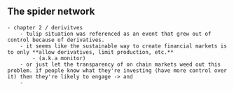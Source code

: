 ## The spider network
	- chapter 2 / derivitves
		- tulip situation was referenced as an event that grew out of control because of derivatives.
		- it seems like the sustainable way to create financial markets is to only **allow derivatives, limit production, etc.**
			- (a.k.a monitor)
		- or just let the transparency of on chain markets weed out this problem. if people know what they're investing (have more control over it) then they're likely to engage -> and
		-